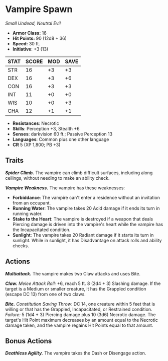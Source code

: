 # Vampire Spawn

*Small Undead, Neutral Evil*

- **Armor Class:** 16
- **Hit Points:** 90 (12d8 + 36)
- **Speed:** 30 ft.
- **Initiative**: +3 (13)

|STAT|SCORE|MOD|SAVE|
| --- | --- | --- | ---- |
| STR | 16 | +3 | +3 |
| DEX | 16 | +3 | +6 |
| CON | 16 | +3 | +3 |
| INT | 11 | +0 | +0 |
| WIS | 10 | +0 | +3 |
| CHA | 12 | +1 | +1 |

- **Resistances**: Necrotic
- **Skills**: Perception +3, Stealth +6
- **Senses**: darkvision 60 ft.; Passive Perception 13
- **Languages**: Common plus one other language
- **CR** 5 (XP 1,800; PB +3)

## Traits

***Spider Climb.*** The vampire can climb difficult surfaces, including along ceilings, without needing to make an ability check.

***Vampire Weakness.*** The vampire has these weaknesses:


- **Forbiddance**: The vampire can't enter a residence without an invitation from an occupant.
- **Running Water**: The vampire takes 20 Acid damage if it ends its turn in running water.
- **Stake to the Heart**: The vampire is destroyed if a weapon that deals Piercing damage is driven into the vampire's heart while the vampire has the Incapacitated condition.
- **Sunlight**: The vampire takes 20 Radiant damage if it starts its turn in sunlight. While in sunlight, it has Disadvantage on attack rolls and ability checks.


## Actions

***Multiattack.*** The vampire makes two Claw attacks and uses Bite.

***Claw.*** *Melee Attack Roll:* +6, reach 5 ft. 8 (2d4 + 3) Slashing damage. If the target is a Medium or smaller creature, it has the Grappled condition (escape DC 13) from one of two claws.

***Bite.*** *Constitution Saving Throw*: DC 14, one creature within 5 feet that is willing or that has the Grappled, Incapacitated, or Restrained condition. *Failure:*  5 (1d4 + 3) Piercing damage plus 10 (3d6) Necrotic damage. The target's Hit Point maximum decreases by an amount equal to the Necrotic damage taken, and the vampire regains Hit Points equal to that amount.


## Bonus Actions

***Deathless Agility.*** The vampire takes the Dash or Disengage action.

